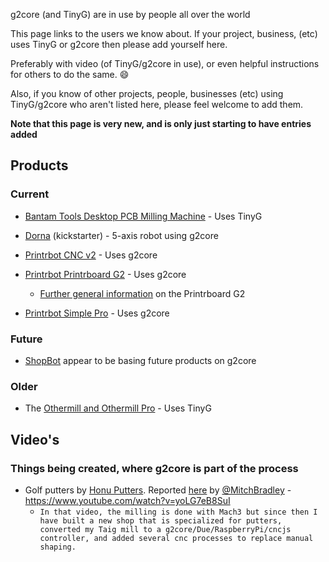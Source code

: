 g2core (and TinyG) are in use by people all over the world

This page links to the users we know about.  If your project, business, (etc) uses TinyG or g2core then please add yourself here.

Preferably with video (of TinyG/g2core in use), or even helpful instructions for others to do the same. :smile:

Also, if you know of other projects, people, businesses (etc) using TinyG/g2core who aren't listed here, please feel welcome to add them.

**Note that this page is very new, and is only just starting to have entries added**

## Products

### Current

* [Bantam Tools Desktop PCB Milling Machine](https://www.bantamtools.com/pages/products) - Uses TinyG

* [Dorna](https://www.kickstarter.com/projects/775197166/dorna-fast-powerful-and-precise-robotic-arm/) (kickstarter) - 5-axis robot using g2core

* [Printrbot CNC v2](https://printrbot.com/shop/printrbot-cnc-v2-bare-bones-beta-kit/) - Uses g2core
* [Printrbot Printrboard G2](https://printrbot.com/shop/printrboard-g2/) - Uses g2core
  * [Further general information](https://printrbot.com/2018/04/08/printrboard-g2-general-information/) on the Printrboard G2
* [Printrbot Simple Pro](https://printrbot.com/new-simple-pro/) - Uses g2core

### Future

* [ShopBot](http://www.shopbottools.com/mApplications/developers.htm) appear to be basing future products on g2core

### Older

* The [Othermill and Othermill Pro](https://www.bantamtools.com/pages/products) - Uses TinyG

## Video's

### Things being created, where g2core is part of the process

* Golf putters by [Honu Putters](https://www.honuputters.com).  Reported [here](https://github.com/synthetos/g2/issues/296#issuecomment-381199892) by [@MitchBradley](https://github.com/MitchBradley) - https://www.youtube.com/watch?v=yoLG7eB8SuI
  * `In that video, the milling is done with Mach3 but since then I have built a new shop that is specialized for putters, converted my Taig mill to a g2core/Due/RaspberryPi/cncjs controller, and added several cnc processes to replace manual shaping.`